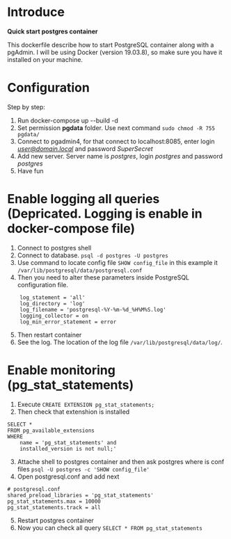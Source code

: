 # Introduce
**Quick start postgres container**

This dockerfile describe how to start PostgreSQL container along with a pgAdmin.
I will be using Docker (version 19.03.8), so make sure you have it installed on your machine.

# Configuration
Step by step:
1. Run docker-compose up --build -d
2. Set permission **pgdata** folder. Use next command ```sudo chmod -R 755 pgdata/```
2. Connect to pgadmin4, for that connect to localhost:8085, enter login *user@domain.local* and password *SuperSecret*
3. Add new server. Server name is *postgres*, login *postgres* and password *postgres*
4. Have fun

# Enable logging all queries (Depricated. Logging is enable in docker-compose file)
1. Connect to postgres shell
2. Connect to database. ```psql -d postgres -U postgres```
3. Use command to locate config file ```SHOW config_file``` in this example it ```/var/lib/postgresql/data/postgresql.conf```
4. Then you need to alter these parameters inside PostgreSQL configuration file.
```
    log_statement = 'all'
    log_directory = 'log'
    log_filename = 'postgresql-%Y-%m-%d_%H%M%S.log'
    logging_collector = on
    log_min_error_statement = error
```
5. Then restart container
6. See the log. The location of the log file ```/var/lib/postgresql/data/log/```.

# Enable monitoring (pg_stat_statements)
1. Execute ```CREATE EXTENSION pg_stat_statements;```
2. Then check that extenshion is installed 
```
SELECT * 
FROM pg_available_extensions 
WHERE 
    name = 'pg_stat_statements' and 
    installed_version is not null;'
```
3. Attache shell to postgres container and then ask postgres where is conf files ```psql -U postgres -c 'SHOW config_file'```
4. Open postgresql.conf and add next 
```
# postgresql.conf
shared_preload_libraries = 'pg_stat_statements'
pg_stat_statements.max = 10000
pg_stat_statements.track = all
```
5. Restart postgres container
6. Now you can check all query ```SELECT * FROM pg_stat_statements```
